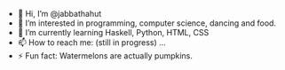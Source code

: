 - 👋 Hi, I’m @jabbathahut
- 👀 I’m interested in programming, computer science, dancing and food.
- 🌱 I’m currently learning Haskell, Python, HTML, CSS
- 📫 How to reach me: (still in progress) ...
- ⚡ Fun fact: Watermelons are actually pumpkins.

